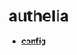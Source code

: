 <!-- generated by markdown-notes-tree -->

# authelia

<!-- optional markdown-notes-tree directory description starts here -->

<!-- optional markdown-notes-tree directory description ends here -->

- [**config**](config)
